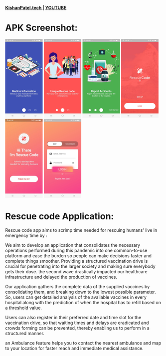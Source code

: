 <strong><a href="https://kishanpatel.tech"> KishanPatel.tech </a> | 
<a href="https://www.youtube.com/channel/UCPghypjzxDj_gSj0yYX9lbw/"> YOUTUBE </a></strong>

# APK Screenshot:
<img src="ImagesReadme/1.jpeg" width="120"></img>
<img src="ImagesReadme/2.jpeg" width="120"></img>
<img src="ImagesReadme/3.jpeg" width="120"></img>
<img src="ImagesReadme/4.jpeg" width="120"></img>
<img src="ImagesReadme/5.jpeg" width="120"></img>
<img src="ImagesReadme/6.jpeg" width="120"></img>

# Rescue code Application:
<p>
Rescue code app aims to scrimp time needed for rescuing humans' live in emergency time by :

We aim to develop an application that consolidates the necessary operations performed during this  pandemic into one common-to-use platform and ease the burden so people can make decisions faster and  complete things smoother. Providing a structured vaccination drive is crucial for penetrating into the larger society and making sure everybody gets their dose. the second wave drastically impacted our healthcare infrastructure and delayed the production of vaccines. 

Our application gathers the complete data of the supplied vaccines by consolidating them, and breaking down to the lowest possible parameter. So, users can get detailed analysis of the available vaccines in every hospital along with the prediction of when the hospital has to refill based on a threshold value.

Users can also register in their preferred date and time slot for the vaccination drive, so that waiting times and delays are eradicated and crowds forming can be prevented, thereby enabling us to perform in a structured manner. 

an Ambulance feature helps you to contact the nearest ambulance and map to your location for faster reach and immediate medical assistance.
</p>






 

